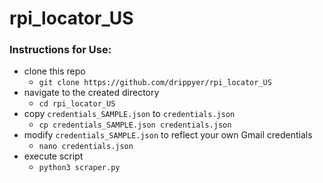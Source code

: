 # rpi_locator_US

### Instructions for Use:
- clone this repo 
  -  `git clone https://github.com/drippyer/rpi_locator_US`
- navigate to the created directory
  - `cd rpi_locator_US` 
- copy `credentials_SAMPLE.json` to `credentials.json`
  - `cp credentials_SAMPLE.json credentials.json`
- modify `credentials_SAMPLE.json` to reflect your own Gmail credentials
  - `nano credentials.json`
- execute script
  - `python3 scraper.py`
